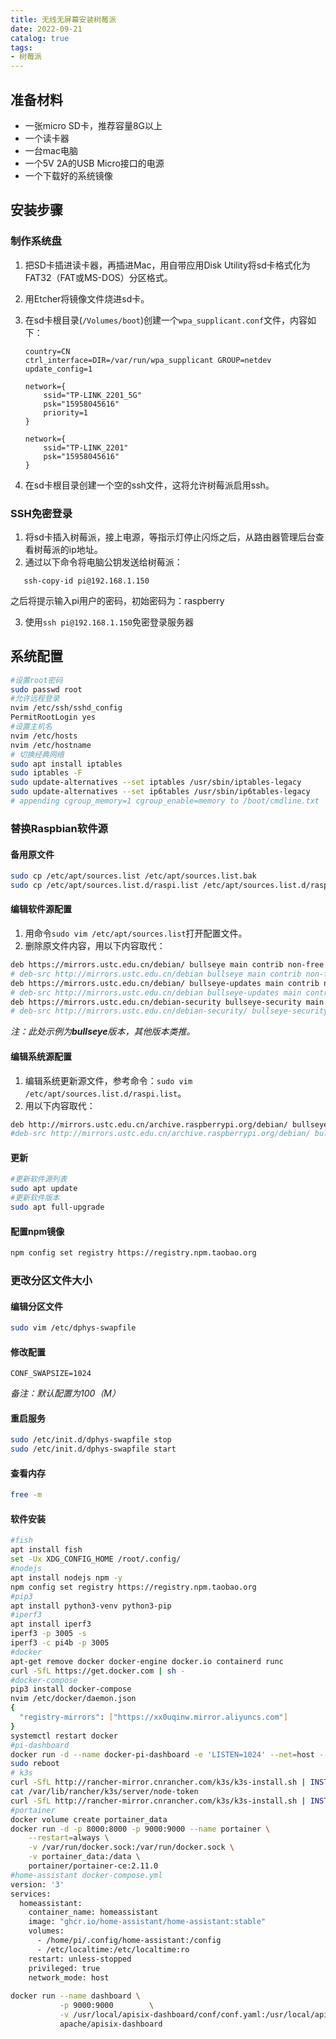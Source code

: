 ```yaml
---
title: 无线无屏幕安装树莓派
date: 2022-09-21
catalog: true
tags:
- 树莓派
---
```


## 准备材料

- 一张micro SD卡，推荐容量8G以上
- 一个读卡器
- 一台mac电脑
- 一个5V 2A的USB Micro接口的电源
- 一个下载好的系统镜像

## 安装步骤

### 制作系统盘

1. 把SD卡插进读卡器，再插进Mac，用自带应用Disk Utility将sd卡格式化为FAT32（FAT或MS-DOS）分区格式。

2. 用Etcher将镜像文件烧进sd卡。

3. 在sd卡根目录(`/Volumes/boot`)创建一个`wpa_supplicant.conf`文件，内容如下：

   ```
   country=CN
   ctrl_interface=DIR=/var/run/wpa_supplicant GROUP=netdev
   update_config=1
   
   network={
       ssid="TP-LINK_2201_5G"
       psk="15958045616"
       priority=1
   }
   
   network={
       ssid="TP-LINK_2201"
       psk="15958045616"
   }
   ```

4. 在sd卡根目录创建一个空的ssh文件，这将允许树莓派启用ssh。

### SSH免密登录

1. 将sd卡插入树莓派，接上电源，等指示灯停止闪烁之后，从路由器管理后台查看树莓派的ip地址。  
2. 通过以下命令将电脑公钥发送给树莓派：  
```
   ssh-copy-id pi@192.168.1.150
```
之后将提示输入pi用户的密码，初始密码为：raspberry

3. 使用`ssh pi@192.168.1.150`免密登录服务器

## 系统配置
```bash
#设置root密码
sudo passwd root
#允许远程登录
nvim /etc/ssh/sshd_config
PermitRootLogin yes
#设置主机名
nvim /etc/hosts
nvim /etc/hostname
# 切换经典网络
sudo apt install iptables
sudo iptables -F
sudo update-alternatives --set iptables /usr/sbin/iptables-legacy
sudo update-alternatives --set ip6tables /usr/sbin/ip6tables-legacy
# appending cgroup_memory=1 cgroup_enable=memory to /boot/cmdline.txt
```




### 替换Raspbian软件源

#### 备用原文件

```bash
sudo cp /etc/apt/sources.list /etc/apt/sources.list.bak
sudo cp /etc/apt/sources.list.d/raspi.list /etc/apt/sources.list.d/raspi.list.bak
```

#### 编辑软件源配置

1. 用命令`sudo vim /etc/apt/sources.list`打开配置文件。
2. 删除原文件内容，用以下内容取代：

```bash
deb https://mirrors.ustc.edu.cn/debian/ bullseye main contrib non-free
# deb-src http://mirrors.ustc.edu.cn/debian bullseye main contrib non-free
deb https://mirrors.ustc.edu.cn/debian/ bullseye-updates main contrib non-free
# deb-src http://mirrors.ustc.edu.cn/debian bullseye-updates main contrib non-free
deb https://mirrors.ustc.edu.cn/debian-security bullseye-security main contrib non-free
# deb-src http://mirrors.ustc.edu.cn/debian-security/ bullseye-security main non-free contrib
```

*注：此处示例为**bullseye**版本，其他版本类推。*

#### 编辑系统源配置

1. 编辑系统更新源文件，参考命令：`sudo vim /etc/apt/sources.list.d/raspi.list`。
2. 用以下内容取代：

```bash
deb http://mirrors.ustc.edu.cn/archive.raspberrypi.org/debian/ bullseye main
#deb-src http://mirrors.ustc.edu.cn/archive.raspberrypi.org/debian/ bullseye main
```

#### 更新

```bash
#更新软件源列表
sudo apt update
#更新软件版本
sudo apt full-upgrade
```

#### 配置npm镜像

```bash
npm config set registry https://registry.npm.taobao.org
```

### 更改分区文件大小

#### 编辑分区文件

```bash
sudo vim /etc/dphys-swapfile
```

#### 修改配置

```
CONF_SWAPSIZE=1024
```

*备注：默认配置为100（M）*

#### 重启服务

```bash
sudo /etc/init.d/dphys-swapfile stop
sudo /etc/init.d/dphys-swapfile start
```

#### 查看内存

```bash
free -m
```

#### 软件安装

```bash
#fish
apt install fish
set -Ux XDG_CONFIG_HOME /root/.config/
#nodejs
apt install nodejs npm -y
npm config set registry https://registry.npm.taobao.org
#pip3
apt install python3-venv python3-pip
#iperf3
apt install iperf3
iperf3 -p 3005 -s
iperf3 -c pi4b -p 3005
#docker
apt-get remove docker docker-engine docker.io containerd runc
curl -SfL https://get.docker.com | sh -
#docker-compose
pip3 install docker-compose
nvim /etc/docker/daemon.json
{
  "registry-mirrors": ["https://xx0uqinw.mirror.aliyuncs.com"]
}
systemctl restart docker
#pi-dashboard
docker run -d --name docker-pi-dashboard -e 'LISTEN=1024' --net=host --restart=always ecat/docker-pi-dashboard
sudo reboot
# k3s
curl -SfL http://rancher-mirror.cnrancher.com/k3s/k3s-install.sh | INSTALL_K3S_MIRROR=cn sh -
cat /var/lib/rancher/k3s/server/node-token
curl -SfL http://rancher-mirror.cnrancher.com/k3s/k3s-install.sh | INSTALL_K3S_MIRROR=cn K3S_URL=https://192.168.1.150:6443 K3S_TOKEN=K10d7205905e9bb357b372144acef905d4e60d641c34637378e9142a3c19e3e1f82::server:b2c021f7bf19e0ca74adbcfd59765d0e sh -
#portainer
docker volume create portainer_data
docker run -d -p 8000:8000 -p 9000:9000 --name portainer \
    --restart=always \
    -v /var/run/docker.sock:/var/run/docker.sock \
    -v portainer_data:/data \
    portainer/portainer-ce:2.11.0
#home-assistant docker-compose.yml
version: '3'
services:
  homeassistant:
    container_name: homeassistant
    image: "ghcr.io/home-assistant/home-assistant:stable"
    volumes:
      - /home/pi/.config/home-assistant:/config
      - /etc/localtime:/etc/localtime:ro
    restart: unless-stopped
    privileged: true
    network_mode: host
    
docker run --name dashboard \
           -p 9000:9000        \
           -v /usr/local/apisix-dashboard/conf/conf.yaml:/usr/local/apisix-dashboard/conf/conf.yaml \
           apache/apisix-dashboard
```
